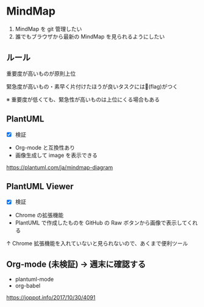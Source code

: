 # MindMap
1. MindMap を git 管理したい
2. 誰でもブラウザから最新の MindMap を見られるようにしたい

## ルール
重要度が高いものが原則上位

緊急度が高いもの・素早く片付けたほうが良いタスクには🏁(flag)がつく

※ 重要度が低くても、緊急性が高いものは上位にくる場合もある

## PlantUML
- [x] 検証
- Org-mode と互換性あり
- 画像生成して image を表示できる

https://plantuml.com/ja/mindmap-diagram

## PlantUML Viewer
- [x] 検証
- Chrome の拡張機能
- PlantUML で作成したものを GitHub の Raw ボタンから画像で表示してくれる

↑ Chrome 拡張機能を入れていないと見られないので、あくまで便利ツール

## Org-mode (未検証) → 週末に確認する
- plantuml-mode
- org-babel

https://joppot.info/2017/10/30/4091
